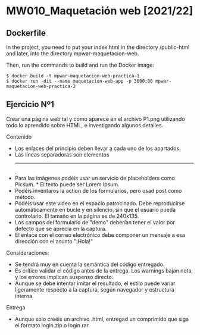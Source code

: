 # MW010_Maquetación web [2021/22]

## Dockerfile

In the project, you need to put your index.html in the directory /public-html and later, into the directory 
mpwar-maquetacion-web.

Then, run the commands to build and run the Docker image:

```
$ docker build -t mpwar-maquetacion-web-practica-1 .
$ docker run -dit --name maquetacion-web-app -p 3000:80 mpwar-maquetacion-web-practica-2 

```

## Ejercicio Nº1

Crear una página web tal y como aparece en el archivo P1.png utilizando todo lo aprendido sobre HTML, e investigando algunos detalles.

Contenido

* Los enlaces del principio deben llevar a cada uno de los apartados.
* Las líneas separadoras son elementos <hr>.
* Para las imágenes podéis usar un servicio de placeholders como Picsum. * El texto puede ser Lorem Ipsum.
* Podéis inventaros la action de los formularios, pero usad post como método.
* Podéis usar este video en el espacio patrocinado. Debe reproducirse automáticamente en bucle y en silencio, sin que el usuario pueda controlarlo. El tamaño en la página es de 240x135.
* Los campos del formulario de "demo" deberían tener el valor por defecto que se aprecia en la captura.
* El enlace con el correo electrónico debe componer un mensaje a esa dirección con el asunto "¡Hola!"

Consideraciones:

* Se tendrá muy en cuenta la semántica del código entregado.
* Es crítico validar el código antes de la entrega. Los warnings bajan nota, y los errores implican suspenso directo.
* Aunque se debe intentar imitar el resultado, el estilo puede variar ligeramente respecto a la captura, según navegador y estructura interna.

Entrega

* Aunque solo creéis un archivo .html, entregad un comprimido que siga el formato login.zip o login.rar.

